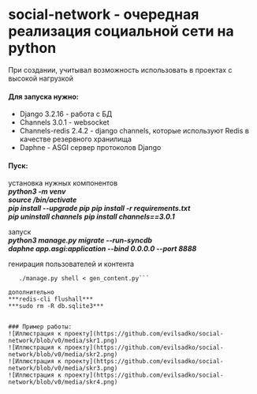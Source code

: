 # social-network - очередная реализация социальной сети на python

При создании, учитывал возможность использовать в проектах с высокой нагрузкой

#### Для запуска нужно:
* Django 3.2.16 - работа с БД
* Channels 3.0.1 - websocket
* Channels-redis 2.4.2 - django channels, которые используют Redis в качестве резервного хранилища
* Daphne - ASGI сервер протоколов Django
#### Пуск:

установка нужных компонентов   
***python3 -m venv <myenvname>***   
***source <myenvname>/bin/activate***   
***pip install --upgrade pip***
***pip install -r requirements.txt***   
***pip uninstall channels***
***pip install channels==3.0.1*** 

запуск   
***python3 manage.py migrate --run-syncdb***   
***daphne app.asgi:application --bind 0.0.0.0 --port 8888***   

генирация пользователей и контента   
```python3 gen_user.py   
   ./manage.py shell < gen_content.py```   

дополнительно   
***redis-cli flushall***   
***sudo rm -R db.sqlite3***   


### Пример работы:
![Иллюстрация к проекту](https://github.com/evilsadko/social-network/blob/v0/media/skr1.png)
![Иллюстрация к проекту](https://github.com/evilsadko/social-network/blob/v0/media/skr2.png)
![Иллюстрация к проекту](https://github.com/evilsadko/social-network/blob/v0/media/skr3.png)
![Иллюстрация к проекту](https://github.com/evilsadko/social-network/blob/v0/media/skr4.png)
